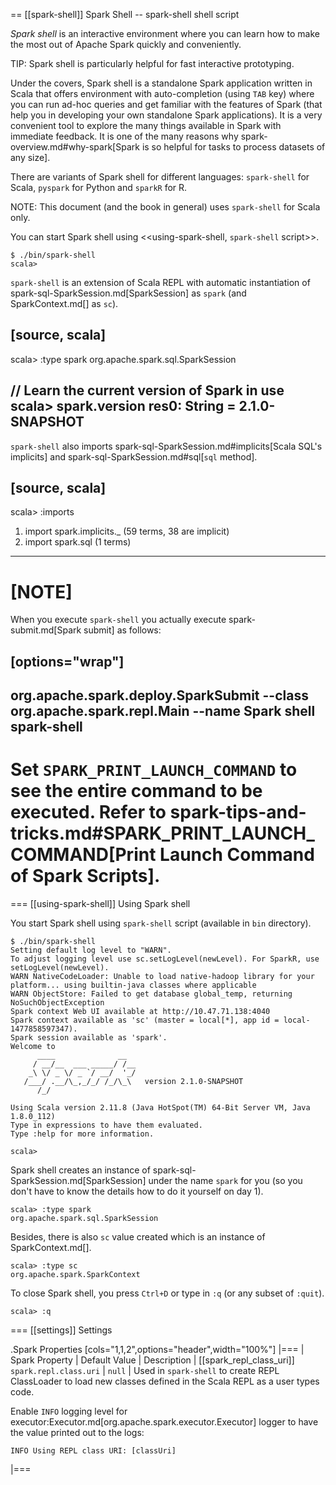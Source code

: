== [[spark-shell]] Spark Shell -- spark-shell shell script

*Spark shell* is an interactive environment where you can learn how to make the most out of Apache Spark quickly and conveniently.

TIP: Spark shell is particularly helpful for fast interactive prototyping.

Under the covers, Spark shell is a standalone Spark application written in Scala that offers environment with auto-completion (using `TAB` key) where you can run ad-hoc queries and get familiar with the features of Spark (that help you in developing your own standalone Spark applications). It is a very convenient tool to explore the many things available in Spark with immediate feedback. It is one of the many reasons why spark-overview.md#why-spark[Spark is so helpful for tasks to process datasets of any size].

There are variants of Spark shell for different languages: `spark-shell` for Scala, `pyspark` for Python and `sparkR` for R.

NOTE: This document (and the book in general) uses `spark-shell` for Scala only.

You can start Spark shell using <<using-spark-shell, `spark-shell` script>>.

```
$ ./bin/spark-shell
scala>
```

`spark-shell` is an extension of Scala REPL with automatic instantiation of spark-sql-SparkSession.md[SparkSession] as `spark` (and SparkContext.md[] as `sc`).

[source, scala]
----
scala> :type spark
org.apache.spark.sql.SparkSession

// Learn the current version of Spark in use
scala> spark.version
res0: String = 2.1.0-SNAPSHOT
----

`spark-shell` also imports spark-sql-SparkSession.md#implicits[Scala SQL's implicits] and spark-sql-SparkSession.md#sql[`sql` method].

[source, scala]
----
scala> :imports
 1) import spark.implicits._       (59 terms, 38 are implicit)
 2) import spark.sql               (1 terms)
----

[NOTE]
====
When you execute `spark-shell` you actually execute spark-submit.md[Spark submit] as follows:

[options="wrap"]
----
org.apache.spark.deploy.SparkSubmit --class org.apache.spark.repl.Main --name Spark shell spark-shell
----

Set `SPARK_PRINT_LAUNCH_COMMAND` to see the entire command to be executed. Refer to spark-tips-and-tricks.md#SPARK_PRINT_LAUNCH_COMMAND[Print Launch Command of Spark Scripts].
====

=== [[using-spark-shell]] Using Spark shell

You start Spark shell using `spark-shell` script (available in `bin` directory).

```
$ ./bin/spark-shell
Setting default log level to "WARN".
To adjust logging level use sc.setLogLevel(newLevel). For SparkR, use setLogLevel(newLevel).
WARN NativeCodeLoader: Unable to load native-hadoop library for your platform... using builtin-java classes where applicable
WARN ObjectStore: Failed to get database global_temp, returning NoSuchObjectException
Spark context Web UI available at http://10.47.71.138:4040
Spark context available as 'sc' (master = local[*], app id = local-1477858597347).
Spark session available as 'spark'.
Welcome to
      ____              __
     / __/__  ___ _____/ /__
    _\ \/ _ \/ _ `/ __/  '_/
   /___/ .__/\_,_/_/ /_/\_\   version 2.1.0-SNAPSHOT
      /_/

Using Scala version 2.11.8 (Java HotSpot(TM) 64-Bit Server VM, Java 1.8.0_112)
Type in expressions to have them evaluated.
Type :help for more information.

scala>
```

Spark shell creates an instance of spark-sql-SparkSession.md[SparkSession] under the name `spark` for you (so you don't have to know the details how to do it yourself on day 1).

```
scala> :type spark
org.apache.spark.sql.SparkSession
```

Besides, there is also `sc` value created which is an instance of SparkContext.md[].

```
scala> :type sc
org.apache.spark.SparkContext
```

To close Spark shell, you press `Ctrl+D` or type in `:q` (or any subset of `:quit`).

```
scala> :q
```

=== [[settings]] Settings

.Spark Properties
[cols="1,1,2",options="header",width="100%"]
|===
| Spark Property | Default Value | Description
| [[spark_repl_class_uri]] `spark.repl.class.uri` | `null` | Used in `spark-shell` to create REPL ClassLoader to load new classes defined in the Scala REPL as a user types code.

Enable `INFO` logging level for executor:Executor.md[org.apache.spark.executor.Executor] logger to have the value printed out to the logs:

`INFO Using REPL class URI: [classUri]`

|===

